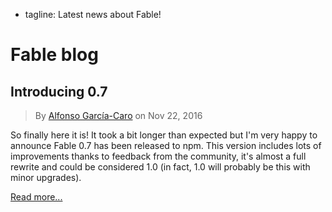  - tagline: Latest news about Fable!

# Fable blog

## Introducing 0.7

> By [Alfonso García-Caro](https://twitter.com/alfonsogcnunez) on Nov 22, 2016

So finally here it is! It took a bit longer than expected but I'm very happy to announce Fable 0.7 has been released to npm. This version includes lots of improvements thanks to feedback from the community, it's almost a full rewrite and could be considered 1.0 (in fact, 1.0 will probably be this with minor upgrades).

[Read more...](blog/Introducing-0-7.html)